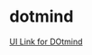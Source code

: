 # dotmind
[UI Link for DOtmind](https://www.figma.com/file/Yf1ieeMtQUIQOpniDKJZOx/Untitled?type=design&node-id=1%3A2&mode=design&t=kQR9aZjf1jHAHpCZ-1)
